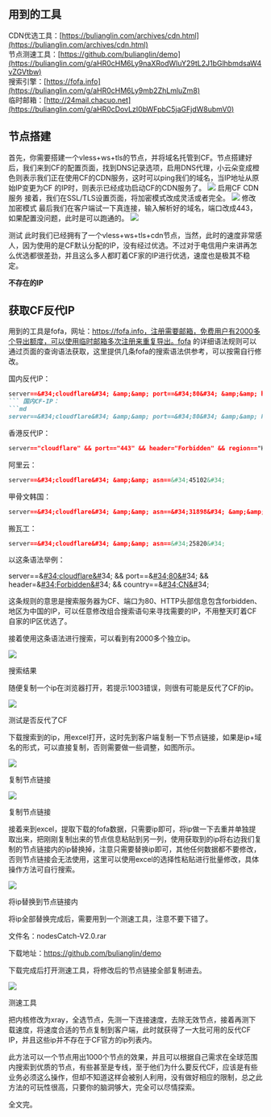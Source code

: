 ## 用到的工具
CDN优选工具：[https://bulianglin.com/archives/cdn.html](https://bulianglin.com/archives/cdn.html)  
节点测速工具：[https://github.com/bulianglin/demo](https://bulianglin.com/g/aHR0cHM6Ly9naXRodWIuY29tL2J1bGlhbmdsaW4vZGVtbw)  
搜索引擎：[https://fofa.info](https://bulianglin.com/g/aHR0cHM6Ly9mb2ZhLmluZm8)  
临时邮箱：[http://24mail.chacuo.net](https://bulianglin.com/g/aHR0cDovLzI0bWFpbC5jaGFjdW8ubmV0)

## 节点搭建
首先，你需要搭建一个vless+ws+tls的节点，并将域名托管到CF。节点搭建好后，我们来到CF的配置页面，找到DNS记录选项，启用DNS代理，小云朵变成橙色则表示我们正在使用CF的CDN服务，这时可以ping我们的域名，当IP地址从原始IP变更为CF 的IP时，则表示已经成功启动CF的CDN服务了。
![](https://i0.hdslb.com/bfs/article/99ec5fb8182dca03edc2214d8105bdf9ff930637.png@1192w.webp)
启用CF CDN服务
接着，我们在SSL/TLS设置页面，将加密模式改成灵活或者完全。
![](https://i0.hdslb.com/bfs/article/6be4a99dbd0b867359952a59c52c2ae06022e5d4.png@1192w.webp)
修改加密模式
最后我们在客户端试一下真连接，输入解析好的域名，端口改成443，如果配置没问题，此时是可以跑通的。
![](https://i0.hdslb.com/bfs/article/a7706617498060bb32ec8d6509e81f03b00457a9.png@1192w_1192h.webp)

测试
此时我们已经拥有了一个vless+ws+tls+cdn节点，当然，此时的速度非常感人，因为使用的是CF默认分配的IP，没有经过优选。不过对于电信用户来讲再怎么优选都很差劲，并且这么多人都盯着CF家的IP进行优选，速度也是极其不稳定。

**不存在的IP**

##  获取CF反代IP
用到的工具是fofa，网址：https://fofa.info，注册需要邮箱，免费用户有2000多个导出额度，可以使用临时邮箱多次注册来重复导出。fofa 的详细语法规则可以通过页面的查询语法获取，这里提供几条fofa的搜索语法供参考，可以按需自行修改。

国内反代IP：
```md 
server==&#34;cloudflare&#34; &amp;&amp; port==&#34;80&#34; &amp;&amp; header=&#34;Forbidden&#34; &amp;&amp; country==&#34;CN&#34; asn!=&#34;13335&#34; &amp;&amp; asn!=&#34;209242&#34; 
``` 国内CF-IP：
```md 
server==&#34;cloudflare&#34; &amp;&amp; port==&#34;80&#34; &amp;&amp; header=&#34;Forbidden&#34; &amp;&amp; country==&#34;CN&#34; asn!=&#34;13335&#34; &amp;&amp; asn!=&#34;209242&#34; 
``` 
香港反代IP：
```md
server=="cloudflare" && port=="443" && header="Forbidden" && region=="HK" && asn!="13335" && asn!="209242" && asn!="396982" && asn!="132892" && asn!="202623"
```
阿里云：
```md
server==&#34;cloudflare&#34; &amp;&amp; asn==&#34;45102&#34; 
```
甲骨文韩国：
```md
server==&#34;cloudflare&#34; &amp;&amp; asn==&#34;31898&#34; &amp;&amp; country==&#34;KR&#34;
```
 搬瓦工：
```md
server==&#34;cloudflare&#34; &amp;&amp; asn==&#34;25820&#34;
```

以这条语法举例：

server==&[#34;cloudflare&#](https://search.bilibili.com/all?keyword=34%3Bcloudflare%26)34; &amp;&amp; port==&[#34;80&#](https://search.bilibili.com/all?keyword=34%3B80%26)34; &amp;&amp; header=&[#34;Forbidden&#](https://search.bilibili.com/all?keyword=34%3BForbidden%26)34; &amp;&amp; country==&[#34;CN&#](https://search.bilibili.com/all?keyword=34%3BCN%26)34;

这条规则的意思是搜索服务器为CF、端口为80、HTTP头部信息包含forbidden、地区为中国的IP，可以任意修改组合搜索语句来寻找需要的IP，不用整天盯着CF自家的IP区优选了。

接着使用这条语法进行搜索，可以看到有2000多个独立ip。

![](https://i0.hdslb.com/bfs/article/005bf9bb7a978d646372eba7b80dd8235664040b.png@1192w.webp)

搜索结果

随便复制一个ip在浏览器打开，若提示1003错误，则很有可能是反代了CF的ip。

![](https://i0.hdslb.com/bfs/article/006005805266190547bb5e162a0952ade93300ec.png@1192w.webp)

测试是否反代了CF

下载搜索到的ip，用excel打开，这时先到客户端复制一下节点链接，如果是ip+域名的形式，可以直接复制，否则需要做一些调整，如图所示。

![](https://i0.hdslb.com/bfs/article/b8b1256d5431a011c89aa76362cd6b5672079fe0.png@1192w_1192h.webp)

复制节点链接

![](https://i0.hdslb.com/bfs/article/d3513e72c210fefc80ef4b1937eddd72ca91dd53.png@1072w_430h.webp)

复制节点链接

接着来到excel，提取下载的fofa数据，只需要ip即可，将ip做一下去重并单独提取出来，把刚刚复制出来的节点信息粘贴到另一列，使用获取到的ip将右边我们复制的节点链接内的ip替换掉，注意只需要替换ip即可，其他任何数据都不要修改，否则节点链接会无法使用，这里可以使用excel的选择性粘贴进行批量修改，具体操作方法可自行搜索。

![](https://i0.hdslb.com/bfs/article/67caf77a91da908671791e190b73187ca1e5e6ab.png@1192w.webp)

将ip替换到节点链接内

将ip全部替换完成后，需要用到一个测速工具，注意不要下错了。

文件名：nodesCatch-V2.0.rar

下载地址：https://github.com/bulianglin/demo

下载完成后打开测速工具，将修改后的节点链接全部复制进去。

![](https://i0.hdslb.com/bfs/article/6b55bf7deefaa87a8c1f8cec5986733a7245b41f.png@1192w.webp)

测速工具

把内核修改为xray，全选节点，先测一下连接速度，去除无效节点，接着再测下载速度，将速度合适的节点复制到客户端，此时就获得了一大批可用的反代CF IP，并且这些ip并不存在于CF官方的ip列表内。

此方法可以一个节点用出1000个节点的效果，并且可以根据自己需求在全球范围内搜索到优质的节点，有些甚至是专线，至于他们为什么要反代CF，应该是有些业务必须这么操作，但却不知道这样会被别人利用，没有做好相应的限制，总之此方法的可玩性很高，只要你的脑洞够大，完全可以尽情探索。

全文完。